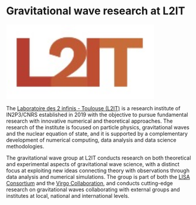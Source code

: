# Gravitational wave research at L2IT

<img src="/assets/img/L2IT_logo.jpg" height="200" />

The [Laboratoire des 2 infinis - Toulouse (L2IT)](https://www.l2it.in2p3.fr) is a research institute of IN2P3/CNRS established in 2019 with the objective to pursue fundamental research with innovative numerical and theoretical approaches. The research of the institute is focused on particle physics, gravitational waves and the nuclear equation of state, and it is supported by a complementary development of numerical computing, data analysis and data science methodologies.

The gravitational wave group at L2IT conducts research on both theoretical and experimental aspects of gravitational wave science, with a distinct focus at exploiting new ideas connecting theory with observations through data analysis and numerical simulations. The group is part of both the [LISA Consortium](https://www.lisamission.org) and the [Virgo Collaboration](https://www.virgo-gw.eu), and conducts cutting-edge research on gravitational waves collaborating with external groups and institutes at local, national and international levels.

